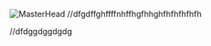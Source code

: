 ![MasterHead](https://www.applify.com.sg/blog/wp-content/uploads/2023/08/What-is-the-Difference-Between-Web-Development-and-Programming.jpg)
//dfgdffghffffnhffhgfhhghfhfhfhfhfh

//dfdggdggdgdg




